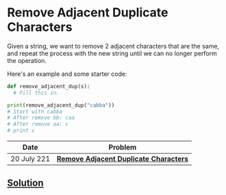 # Remove Adjacent Duplicate Characters

Given a string, we want to remove 2 adjacent characters that are the same, and repeat the process with the new string until we can no longer perform the operation.

Here's an example and some starter code:
```python
def remove_adjacent_dup(s):
  # Fill this in.

print(remove_adjacent_dup("cabba"))
# Start with cabba
# After remove bb: caa
# After remove aa: c
# print c
```

| Date | Problem |
| ---- | ------- |
| 20 July 221 | **[Remove Adjacent Duplicate Characters](solution.cpp)** |

## [Solution](2021-09-23)
